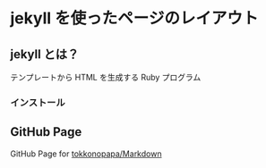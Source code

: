 jekyll を使ったページのレイアウト
============================

jekyll とは？
------------
テンプレートから HTML を生成する Ruby プログラム

### インストール ###
GitHub Page
-----------
GitHub Page for [tokkonopapa/Markdown](http://tokkonopapa.github.com/Markdown/)
